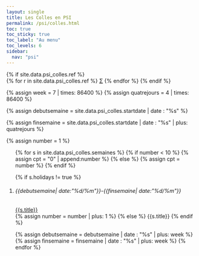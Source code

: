 ```yaml
---
layout: single
title: Les Colles en PSI
permalink: /psi/colles.html
toc: true
toc_sticky: true
toc_label: "Au menu"
toc_levels: 6
sidebar:
  nav: "psi"
---
```


{% if site.data.psi_colles.ref %}
<nobr>
{% for r in site.data.psi_colles.ref %}
<a href="./psi_doc/ref/{{r.ref}}" class="ref">&Sigma;</a>
{% endfor %}
</nobr>
{% endif %}

{% assign week = 7 | times: 86400 %}
{% assign quatrejours = 4 | times: 86400 %}

{% assign debutsemaine = site.data.psi_colles.startdate | date : "%s" %}

{% assign finsemaine = site.data.psi_colles.startdate | date : "%s" | plus: quatrejours %}

{% assign number = 1 %}

<ol>
{% for s in site.data.psi_colles.semaines %}
{% if number < 10 %}
{% assign cpt = "0" | append:number %}
{% else %}
{% assign cpt = number %}
{% endif %}

{% if s.holidays != true %}
<li>
<h6 id="colle_{{cpt}}">{{debutsemaine| date:"%d/%m"}}-{{finsemaine| date:"%d/%m"}}</h6>
<a href="./psi_doc/colle{{cpt}}.pdf">{{s.title}}</a>
</li>
{% assign number = number | plus: 1 %}
{% else %}
{{s.title}}
{% endif %}

{% assign debutsemaine = debutsemaine | date : "%s" | plus: week %}
{% assign finsemaine = finsemaine | date : "%s" | plus: week %}
{% endfor %}
</ol>
